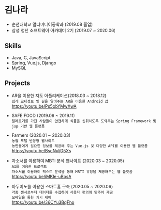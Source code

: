 
# 김나라
- 순천대학교 멀티미디어공학과 (2019.08 졸업)
- 삼성 청년 소프트웨어 아카데미 2기 (2019.07 ~ 2020.06)
## Skills
- Java, C, JavaScript
- Spring, Vue.js, Django
- MySQL

## Projects
- AR을 이용한 지도 어플리케이션(2018.03 ~ 2018.12) <br>
`쉽게 교내정보 및 길을 알려주는 AR을 이용한 Android 앱` <br>
https://youtu.be/Ps5obYMwXwA

- SAFE FOOD (2019.09 ~ 2019.11) <br>
`알레르기를 가진 사람들이 안전하게 식품을 섭취하도록 도와주는 Spring Framework 및 jsp 기반 웹 플랫폼` <br>

- Farmers (2020.01 ~ 2020.03) <br>
`농업 포털 반응형 웹사이트` <br>
`농민들에게 필요한 정보를 제공해 주는 Vue.js 및 다양한 API를 이용한 웹 플랫폼` <br>
https://youtu.be/BscNuljD5Xs

- 자소서를 이용하여 MBTI 분석 웹사이트 (2020.03 ~ 2020.05) <br>
`AI를 이용한 프로젝트` <br>
`자소서를 이용하여 텍스트 분석을 통해 MBTI 유형을 제공해주는 웹 플랫폼` <br>
https://youtu.be/iMKle-uBosA

- 아두이노를 이용한 스마트홈 구축 (2020.05 ~ 2020.06) <br>
`각종 센서로부터 데이터를 수집하여 사용자 편의에 맞추어 제공`<br>
`모바일을 통한 기기 제어`<br>
https://youtu.be/36CYu3BqFho
